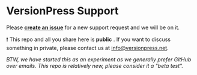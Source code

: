 # VersionPress Support

Please [**create an issue**](https://github.com/versionpress/support/issues) for a new support request and we will be on it.

:exclamation: This repo and all you share here is **public** . If you want to discuss something in private, please contact us at info@versionpress.net.

*BTW, we have started this as an experiment as we generally prefer GitHub over emails. This repo is relatively new, please consider it a "beta test".*
